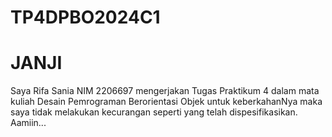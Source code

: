 # TP4DPBO2024C1

# JANJI
Saya Rifa Sania NIM 2206697 mengerjakan Tugas Praktikum 4 dalam mata kuliah Desain Pemrograman Berorientasi Objek
untuk keberkahanNya maka saya tidak melakukan kecurangan seperti yang telah dispesifikasikan. Aamiin...